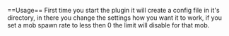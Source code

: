 ==Usage==
First time you start the plugin it will create a config file in it's directory, in there you change the settings how you want it to work, if you set a mob spawn rate to less then 0 the limit will disable for that mob.
